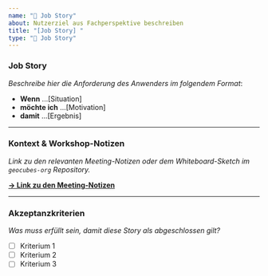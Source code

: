 ```yaml
---
name: "🧭 Job Story"
about: Nutzerziel aus Fachperspektive beschreiben
title: "[Job Story] "
type: "🧭 Job Story"
---
```


### Job Story

_Beschreibe hier die Anforderung des Anwenders im folgendem Format_: 

* **Wenn** ...[Situation]
* **möchte ich** ...[Motivation]
* **damit** ...[Ergebnis]

---

### Kontext & Workshop-Notizen

*Link zu den relevanten Meeting-Notizen oder dem Whiteboard-Sketch im `geocubes-org` Repository.*

**[-> Link zu den Meeting-Notizen](./docs/meetings/...)**

---

### Akzeptanzkriterien

*Was muss erfüllt sein, damit diese Story als abgeschlossen gilt?*

- [ ] Kriterium 1
- [ ] Kriterium 2
- [ ] Kriterium 3
